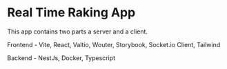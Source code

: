 # Real Time Raking App

This app contains two parts a server and a client.

Frontend - Vite, React, Valtio, Wouter, Storybook, Socket.io Client, Tailwind

Backend - NestJs, Docker, Typescript

